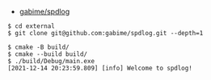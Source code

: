 - [gabime/spdlog](https://github.com/gabime/spdlog)

```
$ cd external
$ git clone git@github.com:gabime/spdlog.git --depth=1

$ cmake -B build/
$ cmake --build build/
$ ./build/Debug/main.exe
[2021-12-14 20:23:59.809] [info] Welcome to spdlog!
```
